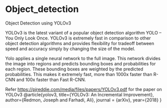 # Object_detection
Object Detection using YOLOv3

YOLOv3 is the latest variant of a popular object detection algorithm YOLO – You Only Look Once. YOLOv3 is extremely fast in comparison to other object detection algorithms and provides flexibility for tradeoff between speed and accuracy simply by changing the size of the model.

Yolo applies a single neural network to the full image. This network divides the image into regions and predicts bounding boxes and probabilities for each region. These bounding boxes are weighted by the predicted probabilities.
This makes it extremely fast, more than 1000x faster than R-CNN and 100x faster than Fast R-CNN.

Refer https://pjreddie.com/media/files/papers/YOLOv3.pdf for the paper on YOLOv3
@article{yolov3,
  title={YOLOv3: An Incremental Improvement},
  author={Redmon, Joseph and Farhadi, Ali},
  journal = {arXiv},
  year={2018}
}
